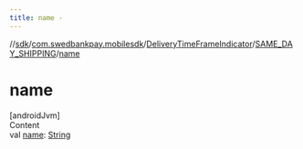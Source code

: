 ```yaml
---
title: name -
---
```

//[sdk](../../../../index)/[com.swedbankpay.mobilesdk](../../index)/[DeliveryTimeFrameIndicator](../index)/[SAME_DAY_SHIPPING](index)/[name](name)



# name  
[androidJvm]  
Content  
val [name](name): [String](https://kotlinlang.org/api/latest/jvm/stdlib/kotlin/-string/index.html)  



